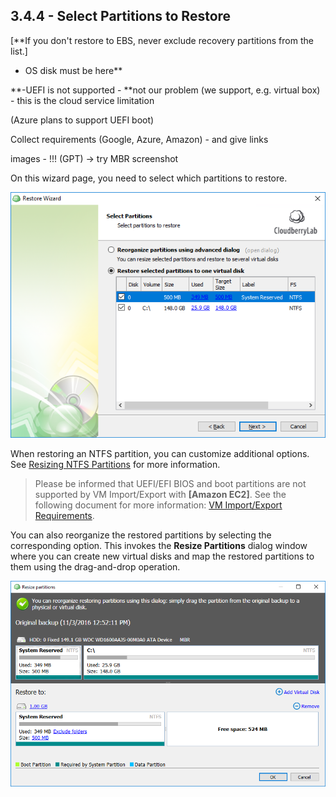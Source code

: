 ## 3.4.4 - Select Partitions to Restore

\[\*\*If you don't restore to EBS, never exclude recovery partitions from the list.\]

* OS disk must be here\*\*

**-UEFI is not supported - **not our problem \(we support, e.g. virtual box\) - this is the cloud service limitation

\(Azure plans to support UEFI boot\)

Collect requirements \(Google, Azure, Amazon\) - and give links

images - !!!  \(GPT\) -&gt; try MBR screenshot

On this wizard page, you need to select which partitions to restore.

![](/assets/image-based-virtual-select-partitions-2.png)

When restoring an NTFS partition, you can customize additional options. See [Resizing NTFS Partitions](/concepts/restoring-ntfs-partitions.md) for more information.

> Please be informed that UEFI/EFI BIOS and boot partitions are not supported by VM Import/Export with **\[Amazon EC2\]**. See the following document for more information: [VM Import/Export Requirements](https://docs.aws.amazon.com/vm-import/latest/userguide/vmie_prereqs.html).

You can also reorganize the restored partitions by selecting the corresponding option. This invokes the **Resize Partitions** dialog window where you can create new virtual disks and map the restored partitions to them using the drag-and-drop operation.

![](/assets/resize-partitions-dialog-2.png)

